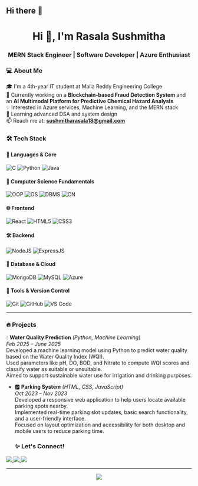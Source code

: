 ## Hi there 👋

<h1 align="center">Hi 👋, I'm Rasala Sushmitha</h1>
<h3 align="center">MERN Stack Engineer | Software Developer | Azure Enthusiast</h3>

### 💻 About Me
🎓 I'm a 4th-year IT student at Malla Reddy Engineering College  
🔭 Currently working on a **Blockchain-based Fraud Detection System** and an **AI Multimodal Platform for Predictive Chemical Hazard Analysis**  
💡 Interested in Azure services, Machine Learning, and the MERN stack  
🌱 Learning advanced DSA and system design  
📫 Reach me at: **sushmitharasala18@gmail.com**


### 🛠️ Tech Stack

#### 🚀 Languages & Core
![C](https://img.shields.io/badge/C-00599C?style=for-the-badge&logo=c&logoColor=white)
![Python](https://img.shields.io/badge/Python-3776AB?style=for-the-badge&logo=python&logoColor=white)
![Java](https://img.shields.io/badge/Java-ED8B00?style=for-the-badge&logo=java&logoColor=white)

#### 🧠 Computer Science Fundamentals
![OOP](https://img.shields.io/badge/Object--Oriented%20Programming-blue?style=for-the-badge)
![OS](https://img.shields.io/badge/Operating%20Systems-grey?style=for-the-badge)
![DBMS](https://img.shields.io/badge/Database%20Management-red?style=for-the-badge)
![CN](https://img.shields.io/badge/Computer%20Networks-purple?style=for-the-badge)

#### 🌐 Frontend
![React](https://img.shields.io/badge/React-20232A?style=for-the-badge&logo=react&logoColor=61DAFB)
![HTML5](https://img.shields.io/badge/HTML5-E34F26?style=for-the-badge&logo=html5&logoColor=white)
![CSS3](https://img.shields.io/badge/CSS3-1572B6?style=for-the-badge&logo=css3&logoColor=white)

#### 🛠️ Backend
![NodeJS](https://img.shields.io/badge/Node.js-339933?style=for-the-badge&logo=nodedotjs&logoColor=white)
![ExpressJS](https://img.shields.io/badge/Express.js-404D59?style=for-the-badge)

#### 🧪 Database & Cloud
![MongoDB](https://img.shields.io/badge/MongoDB-4EA94B?style=for-the-badge&logo=mongodb&logoColor=white)
![MySQL](https://img.shields.io/badge/MySQL-00758F?style=for-the-badge&logo=mysql&logoColor=white)
![Azure](https://img.shields.io/badge/Microsoft%20Azure-0089D6?style=for-the-badge&logo=microsoftazure&logoColor=white)

#### 🔧 Tools & Version Control
![Git](https://img.shields.io/badge/Git-F05032?style=for-the-badge&logo=git&logoColor=white)
![GitHub](https://img.shields.io/badge/GitHub-181717?style=for-the-badge&logo=github)
![VS Code](https://img.shields.io/badge/VS%20Code-007ACC?style=for-the-badge&logo=visual-studio-code&logoColor=white)

---
### 🔥 Projects

💧 **Water Quality Prediction** *(Python, Machine Learning)*  
  *Feb 2025 – June 2025*  
  Developed a machine learning model using Python to predict water quality based on the Water Quality Index (WQI).  
  Used parameters like pH, DO, BOD, and Nitrate to compute WQI scores and classify water as suitable or unsuitable.  
  Aimed to support sustainable water use for irrigation and drinking purposes.

- 🅿️ **Parking System** *(HTML, CSS, JavaScript)*  
  *Oct 2023 – Nov 2023*  
  Developed a responsive web application to help users locate available parking spots nearby.  
  Implemented real-time parking slot updates, basic search functionality, and a user-friendly interface.  
  Focused on layout optimization and accessibility for both desktop and mobile users to reduce parking time.

  ### ✨ Let's Connect!

<p align="left">
  <a href="https://www.linkedin.com/in/rasala-sushmitha-9013aa25a?lipi=urn%3Ali%3Apage%3Ad_flagship3_profile_view_base_contact_details%3BvH5H7uGaTmCu1KUJDexVSQ%3D%3D">
    <img src="https://img.shields.io/badge/LinkedIn-0077B5?style=flat-square&logo=linkedin&logoColor=white">
  </a>
  <a href="mailto:sushmitharasala18@gmail.comgmail.com">
    <img src="https://img.shields.io/badge/Gmail-D14836?style=flat-square&logo=gmail&logoColor=white">
  </a>
  <a href="https://github.com/Sushmitha005">
    <img src="https://img.shields.io/badge/GitHub-100000?style=flat-square&logo=github&logoColor=white">
  </a>
</p>

---

<p align="center">
  <img src="https://quotes-github-readme.vercel.app/api?type=horizontal&theme=radical">
</p>
